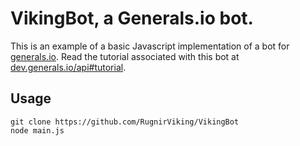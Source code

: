 # VikingBot, a Generals.io bot.
This is an example of a basic Javascript implementation of a bot for [generals.io](http://generals.io). Read the tutorial associated with this bot at [dev.generals.io/api#tutorial](http://dev.generals.io/api#tutorial).

## Usage

```
git clone https://github.com/RugnirViking/VikingBot
node main.js
```
